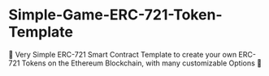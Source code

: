 # Simple-Game-ERC-721-Token-Template
🔧 Very Simple ERC-721 Smart Contract Template to create your own ERC-721 Tokens on the Ethereum Blockchain, with many customizable Options 🔧
